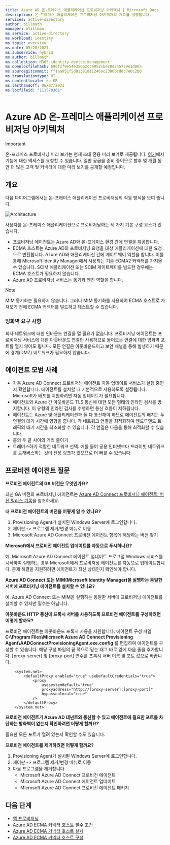 ```yaml
---
title: Azure AD 온-프레미스 애플리케이션 프로비저닝 아키텍처 | Microsoft Docs
description: 온-프레미스 애플리케이션 프로비저닝 아키텍처의 개요를 설명합니다.
services: active-directory
author: billmath
manager: mtillman
ms.service: active-directory
ms.workload: identity
ms.topic: overview
ms.date: 05/28/2021
ms.subservice: hybrid
ms.author: billmath
ms.collection: M365-identity-device-management
ms.openlocfilehash: 696f2f9e54e350b2cce952cbec8d745779e1d00a
ms.sourcegitcommit: ff1aa951f5d81381811246ac2380bcddc7e0c2b0
ms.translationtype: HT
ms.contentlocale: ko-KR
ms.lasthandoff: 06/07/2021
ms.locfileid: "111570361"
---
```

# <a name="azure-ad-on-premises-application-provisioning-architecture"></a>Azure AD 온-프레미스 애플리케이션 프로비저닝 아키텍처

>[!IMPORTANT]
> 온-프레미스 프로비저닝 미리 보기는 현재 초대 전용 미리 보기로 제공됩니다. [여기](https://aka.ms/onpremprovisioningpublicpreviewaccess)에서 기능에 대한 액세스를 요청할 수 있습니다. 일반 공급을 준비 중이므로 향후 몇 개월 동안 더 많은 고객 및 커넥터에 대한 미리 보기를 공개할 예정입니다.

## <a name="overview"></a>개요

다음 다이어그램에서는 온-프레미스 애플리케이션 프로비저닝의 작동 방식을 보여 줍니다.

![Architecture](.\media\on-premises-application-provisioning-architecture\arch-3.png)

사용자를 온-프레미스 애플리케이션으로 프로비저닝하는 세 가지 기본 구성 요소가 있습니다.

- 프로비저닝 에이전트는 Azure AD와 온-프레미스 환경 간에 연결을 제공합니다.
- ECMA 호스트는 Azure AD의 프로비저닝 요청을 대상 애플리케이션에 대한 요청으로 변환합니다. Azure AD와 애플리케이션 간에 게이트웨이 역할을 합니다. 이를 통해 Microsoft Identity Manager에서 사용되는 기존 ECMA2 커넥터를 가져올 수 있습니다. SCIM 애플리케이션 또는 SCIM 게이트웨이를 빌드한 경우에는 ECMA 호스트가 필요하지 않습니다.
- Azure AD 프로비저닝 서비스는 동기화 엔진 역할을 합니다.

>[!NOTE]
> MIM 동기화는 필요하지 않습니다. 그러나 MIM 동기화를 사용하여 ECMA 호스트로 가져오기 전에 ECMA 커넥터를 빌드하고 테스트할 수 있습니다.


### <a name="firewall-requirements"></a>방화벽 요구 사항

회사 네트워크에 대한 인바운드 연결을 열 필요가 없습니다. 프로비저닝 에이전트는 프로비저닝 서비스에 대한 아웃바운드 연결만 사용하므로 들어오는 연결에 대한 방화벽 포트를 열지 않아도 됩니다. 모든 연결은 아웃바운드이고 보안 채널을 통해 발생하기 때문에 경계(DMZ) 네트워크가 필요하지 않습니다. 

## <a name="agent-best-practices"></a>에이전트 모범 사례
- 자동 Azure AD Connect 프로비저닝 에이전트 자동 업데이트 서비스가 실행 중인지 확인합니다. 에이전트를 설치할 때 기본적으로 사용하도록 설정됩니다. Microsoft가 배포를 지원하려면 자동 업데이트가 필요합니다.
- 에이전트와 Azure 간 아웃바운드 TLS 통신에 대한 모든 형태의 인라인 검사를 방지합니다. 이 유형의 인라인 검사를 수행하면 통신 흐름이 저하됩니다.
- 에이전트는 Azure 및 애플리케이션과 둘 다 통신해야 하므로 에이전트의 배치는 두 연결의 대기 시간에 영향을 줍니다. 각 네트워크 연결을 최적화하여 엔드투엔드 트래픽의 대기 시간을 최소화할 수 있습니다. 각 연결은 다음을 통해 최적화할 수 있습니다.
- 홉의 두 끝 사이의 거리 줄이기
- 트래버스하기 적합한 네트워크 선택. 예를 들어 공용 인터넷보다 프라이빗 네트워크를 트래버스하는 것이 전용 링크가 있으므로 더 빠를 수 있습니다.

## <a name="provisioning-agent-questions"></a>프로비전 에이전트 질문
**프로비전 에이전트의 GA 버전은 무엇인가요?**

최신 GA 버전의 프로비저닝 에이전트는 [Azure AD Connect 프로비저닝 에이전트: 버전 릴리스 기록](provisioning-agent-release-version-history.md)을 참조하세요.

**내 프로비전 에이전트의 버전을 어떻게 알 수 있나요?**

 1. Provisioning Agent가 설치된 Windows Server에 로그인합니다.
 2. 제어판 -> 프로그램 제거/변경 메뉴로 이동
 3. Microsoft Azure AD Connect 프로비전 에이전트 항목에 해당하는 버전 찾기

**Microsoft에서 프로비전 에이전트 업데이트를 자동으로 푸시하나요?**

예. Microsoft Azure AD Connect 에이전트 업데이트 프로그램 Windows 서비스를 시작하여 실행하는 경우 Microsoft에서 프로비저닝 에이전트를 자동으로 업데이트합니다. 문제 해결을 지원하려면 에이전트가 최신 상태인지 확인해야 합니다.

**Azure AD Connect 또는 MIM(Microsoft Identity Manager)을 실행하는 동일한 서버에 프로비저닝 에이전트를 설치할 수 있나요?**

예. Azure AD Connect 또는 MIM을 실행하는 동일한 서버에 프로비저닝 에이전트를 설치할 수 있지만 필수는 아닙니다.

**아웃바운드 HTTP 통신에 프록시 서버를 사용하도록 프로비전 에이전트를 구성하려면 어떻게 할까요?**

프로비전 에이전트는 아웃바운드 프록시 사용을 지원합니다. 에이전트 구성 파일 **C:\Program Files\Microsoft Azure AD Connect Provisioning Agent\AADConnectProvisioningAgent.exe.config** 를 편집하여 에이전트를 구성할 수 있습니다. 해당 구성 파일의 끝 쪽으로 닫는 </configuration> 태그 바로 앞에 다음 줄을 추가합니다. [proxy-server] 및 [proxy-port] 변수를 프록시 서버 이름 및 포트 값으로 바꿉니다.
```
    <system.net>
        <defaultProxy enabled="true" useDefaultCredentials="true">
            <proxy
                usesystemdefault="true"
                proxyaddress="http://[proxy-server]:[proxy-port]"
                bypassonlocal="true"
            />
        </defaultProxy>
    </system.net>
```
**프로비전 에이전트가 Azure AD 테넌트와 통신할 수 있고 에이전트에 필요한 포트를 차단하는 방화벽이 없는지 확인하려면 어떻게 할까요?**

필요한 모든 포트가 열려 있는지 확인할 수도 있습니다.

**프로비전 에이전트를 제거하려면 어떻게 할까요?**
1. Provisioning Agent가 설치된 Windows Server에 로그인합니다.
2. 제어판 -> 프로그램 제거/변경 메뉴로 이동
3. 다음 프로그램을 제거합니다.
     - Microsoft Azure AD Connect 프로비전 에이전트
     - Microsoft Azure AD Connect 에이전트 업데이트
     - Microsoft Azure AD Connect 프로비전 에이전트 패키지


## <a name="next-steps"></a>다음 단계

- [앱 프로비저닝](user-provisioning.md)
- [Azure AD ECMA 커넥터 호스트 필수 조건](on-premises-ecma-prerequisites.md)
- [Azure AD ECMA 커넥터 호스트 설치](on-premises-ecma-install.md)
- [Azure AD ECMA 커넥터 호스트 구성](on-premises-ecma-configure.md)
